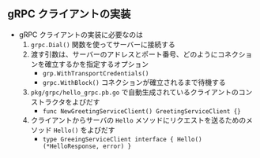 ## gRPC クライアントの実装
- gRPC クライアントの実装に必要なのは
    1. `grpc.Dial()` 関数を使ってサーバーに接続する
    2. 渡す引数は、サーバーのアドレスとポート番号、どのようにコネクションを確立するかを指定するオプション
        - `grp.WithTransportCredentials()`
        - `grpc.WithBlock()` コネクションが確立されるまで待機する
    3. `pkg/grpc/hello_grpc.pb.go` で自動生成されているクライアントのコンストラクタをよびだす
        - `func NewGreetingServiceClient() GreetingServiceClient {}`
    4. クライアントからサーバの `Hello` メソッドにリクエストを送るためのメソッド `Hello()` をよびだす
        - `type GreeingServiceClient interface { Hello() (*HelloResponse, error) }`
